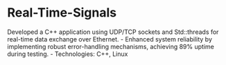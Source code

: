 # Real-Time-Signals
Developed a C++ application using UDP/TCP sockets and Std::threads for real-time data exchange over Ethernet. - Enhanced system reliability by implementing robust error-handling mechanisms, achieving 89% uptime during testing. - Technologies: C++, Linux
